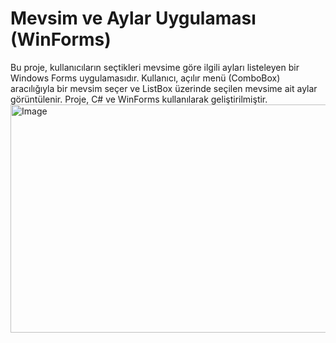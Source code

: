 # Mevsim ve Aylar Uygulaması (WinForms)
Bu proje, kullanıcıların seçtikleri mevsime göre ilgili ayları listeleyen bir Windows Forms uygulamasıdır. Kullanıcı, açılır menü (ComboBox) aracılığıyla bir mevsim seçer ve ListBox üzerinde seçilen mevsime ait aylar görüntülenir. Proje, C# ve WinForms kullanılarak geliştirilmiştir.
<img width="632" height="365" alt="Image" src="https://github.com/user-attachments/assets/847de37e-33c2-4027-aa88-ee5df4248426" />
